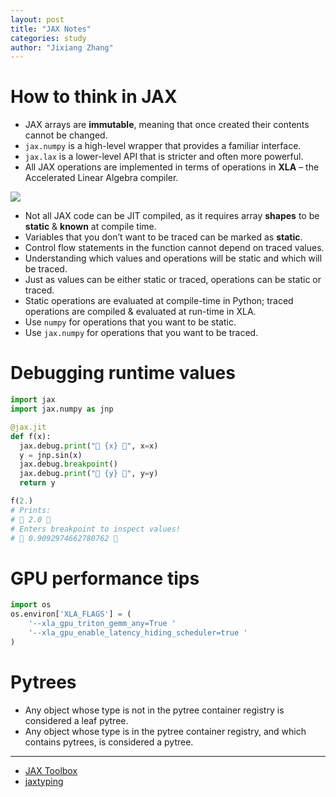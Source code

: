 ```yaml
---
layout: post
title: "JAX Notes"
categories: study
author: "Jixiang Zhang"
---
```


# How to think in JAX

* JAX arrays are **immutable**, meaning that once created their contents cannot be changed.
* `jax.numpy` is a high-level wrapper that provides a familiar interface.
* `jax.lax` is a lower-level API that is stricter and often more powerful.
* All JAX operations are implemented in terms of operations in **XLA** – the Accelerated Linear Algebra compiler.

![](https://github.com/openxla/xla/raw/main/docs/images/openxla_dark.svg)

* Not all JAX code can be JIT compiled, as it requires array **shapes** to be **static** & **known** at compile time.
* Variables that you don’t want to be traced can be marked as **static**.
* Control flow statements in the function cannot depend on traced values.
* Understanding which values and operations will be static and which will be traced.
* Just as values can be either static or traced, operations can be static or traced.
* Static operations are evaluated at compile-time in Python; traced operations are compiled & evaluated at run-time in XLA.
* Use `numpy`     for operations that you want to be static.
* Use `jax.numpy` for operations that you want to be traced.

# Debugging runtime values

```python
import jax
import jax.numpy as jnp

@jax.jit
def f(x):
  jax.debug.print("🤯 {x} 🤯", x=x)
  y = jnp.sin(x)
  jax.debug.breakpoint()
  jax.debug.print("🤯 {y} 🤯", y=y)
  return y

f(2.)
# Prints:
# 🤯 2.0 🤯
# Enters breakpoint to inspect values!
# 🤯 0.9092974662780762 🤯
```

# GPU performance tips

```python
import os
os.environ['XLA_FLAGS'] = (
    '--xla_gpu_triton_gemm_any=True '
    '--xla_gpu_enable_latency_hiding_scheduler=true '
)
```

# Pytrees

* Any object whose type is not in the pytree container registry is considered a leaf pytree.
* Any object whose type is in the pytree container registry, and which contains pytrees, is considered a pytree.

---

* [JAX Toolbox](https://github.com/NVIDIA/JAX-Toolbox)
* [jaxtyping](https://github.com/patrick-kidger/jaxtyping)
